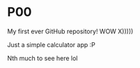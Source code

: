 # P00
My first ever GitHub repository!    WOW  X)))))

Just a simple calculator app :P

Nth much to see here lol
